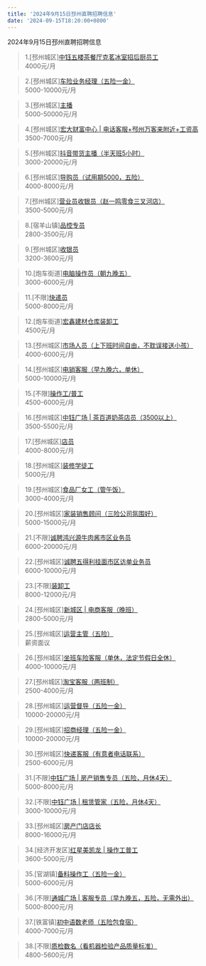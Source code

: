 ```yaml
---
title: '2024年9月15日邳州直聘招聘信息'
date: '2024-09-15T18:20:00+0800'
---
```

2024年9月15日邳州直聘招聘信息
<!--more-->
>1.[邳州城区][中钰五楼茶餐厅克茗冰室招后厨员工](https://www.pizhouzhipin.com/job/37157)<br>
>4000元/月

>2.[邳州城区][车险业务经理（五险一金）](https://www.pizhouzhipin.com/job/21289)<br>
>5000-10000元/月

>3.[邳州城区][主播](https://www.pizhouzhipin.com/job/37141)<br>
>5000-50000元/月

>4.[邳州城区][宏大财富中心 | 电话客服+邳州万客来附近+工资高](https://www.pizhouzhipin.com/job/23336)<br>
>3500-7000元/月

>5.[邳州城区][抖音带货主播（半天班5小时）](https://www.pizhouzhipin.com/job/31946)<br>
>3000-20000元/月

>6.[邳州城区][导购员（试用期5000，五险）](https://www.pizhouzhipin.com/job/24762)<br>
>4000-8000元/月

>7.[邳州城区][营业员收银员（赵一鸣零食三叉河店）](https://www.pizhouzhipin.com/job/36148)<br>
>3500-5000元/月

>8.[宿羊山镇][品控专员](https://www.pizhouzhipin.com/job/37314)<br>
>2800-3500元/月

>9.[邳州城区][收银员](https://www.pizhouzhipin.com/job/37434)<br>
>3200-3600元/月

>10.[炮车街道][电脑操作员（朝九晚五）](https://www.pizhouzhipin.com/job/36357)<br>
>3000-6000元/月

>11.[不限][快递员](https://www.pizhouzhipin.com/job/37125)<br>
>5000-8000元/月

>12.[炮车街道][宏鑫建材仓库装卸工](https://www.pizhouzhipin.com/job/37380)<br>
>4500元/月

>13.[邳州城区][市场人员（上下班时间自由，不耽误接送小孩）](https://www.pizhouzhipin.com/job/36733)<br>
>4000-6000元/月

>14.[邳州城区][电销客服（早九晚六，单休）](https://www.pizhouzhipin.com/job/35969)<br>
>5000-10000元/月

>15.[不限][操作工/普工](https://www.pizhouzhipin.com/job/2368)<br>
>4500-6000元/月

>16.[邳州城区][中钰广场 | 茶百道奶茶店员（3500以上）](https://www.pizhouzhipin.com/job/23350)<br>
>3500-5500元/月

>17.[邳州城区][店员](https://www.pizhouzhipin.com/job/32061)<br>
>4000-8000元/月

>18.[邳州城区][装修学徒工](https://www.pizhouzhipin.com/job/33079)<br>
>5000元/月

>19.[邳州城区][食品厂女工（管午饭）](https://www.pizhouzhipin.com/job/36862)<br>
>3000-4000元/月

>20.[邳州城区][家装销售顾问（三险公司氛围好）](https://www.pizhouzhipin.com/job/15739)<br>
>5000-15000元/月

>21.[不限][诚聘鸿兴源牛肉酱市区业务员](https://www.pizhouzhipin.com/job/30001)<br>
>6000-20000元/月

>22.[邳州城区][诚聘五得利挂面市区访单业务员](https://www.pizhouzhipin.com/job/36082)<br>
>6000-10000元/月

>23.[不限][装卸工](https://www.pizhouzhipin.com/job/37006)<br>
>8000-12000元/月

>24.[邳州城区][新城区 | 电商客服（晚班）](https://www.pizhouzhipin.com/job/36270)<br>
>2800-5000元/月

>25.[邳州城区][运营主管（五险）](https://www.pizhouzhipin.com/job/33809)<br>
>薪资面议

>26.[邳州城区][坐班车险客服（单休，法定节假日全休）](https://www.pizhouzhipin.com/job/30881)<br>
>4000-10000元/月

>27.[邳州城区][淘宝客服（两班制）](https://www.pizhouzhipin.com/job/26020)<br>
>2500-4000元/月

>28.[邳州城区][运营督导（五险一金）](https://www.pizhouzhipin.com/job/37437)<br>
>10000-20000元/月

>29.[邳州城区][招商经理（五险一金）](https://www.pizhouzhipin.com/job/37436)<br>
>10000-20000元/月

>30.[邳州城区][快递客服（有意者电话联系）](https://www.pizhouzhipin.com/job/29561)<br>
>2500-6000元/月

>31.[不限][中钰广场 | 房产销售专员（五险，月休4天）](https://www.pizhouzhipin.com/job/36442)<br>
>5000-8000元/月

>32.[不限][中钰广场 | 租赁管家（五险，月休4天）](https://www.pizhouzhipin.com/job/36443)<br>
>3000-10000元/月

>33.[邳州城区][房产门店店长](https://www.pizhouzhipin.com/job/37410)<br>
>8000-16000元/月

>34.[经济开发区][红星美凯龙 | 操作工普工](https://www.pizhouzhipin.com/job/37039)<br>
>3600-5000元/月

>35.[官湖镇][备料操作工（五险一金）](https://www.pizhouzhipin.com/job/36485)<br>
>5000-6000元/月

>36.[不限][通城广场 | 客服专员（早九晚五，五险，无需外出）](https://www.pizhouzhipin.com/job/35088)<br>
>5000-8000元/月

>37.[铁富镇][初中语数老师（五险包食宿）](https://www.pizhouzhipin.com/job/36032)<br>
>4000-7000元/月

>38.[不限][质检数名（看机器检验产品质量标准）](https://www.pizhouzhipin.com/job/30855)<br>
>4800-5600元/月

